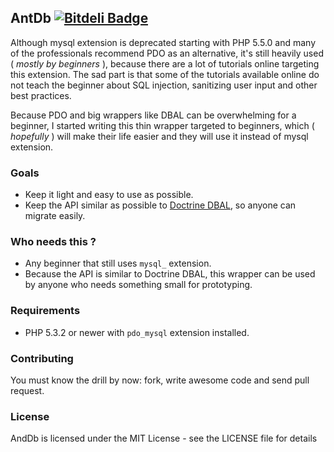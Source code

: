## AntDb [![Bitdeli Badge](https://d2weczhvl823v0.cloudfront.net/vimishor/ant-db/trend.png)](https://bitdeli.com/free "Bitdeli Badge")

Although mysql extension is deprecated starting with PHP 5.5.0 and many of the professionals recommend PDO as an
alternative, it's still heavily used ( _mostly by beginners_ ), because there are a lot of tutorials online targeting
this extension. The sad part is that some of the tutorials available online do not teach the beginner about SQL
injection, sanitizing user input and other best practices.

Because PDO and big wrappers like DBAL can be overwhelming for a beginner, I started writing this thin wrapper targeted
to beginners, which ( _hopefully_ ) will make their life easier and they will use it instead of mysql extension.

### Goals

- Keep it light and easy to use as possible.
- Keep the API similar as possible to [Doctrine DBAL](https://github.com/doctrine/dbal), so anyone can migrate easily.

### Who needs this ?

 - Any beginner that still uses `mysql_` extension.
 - Because the API is similar to Doctrine DBAL, this wrapper can be used by anyone who needs something small for
prototyping.

### Requirements

- PHP 5.3.2 or newer with `pdo_mysql` extension installed.

### Contributing

You must know the drill by now: fork, write awesome code and send pull request.

### License

AndDb is licensed under the MIT License - see the LICENSE file for details
